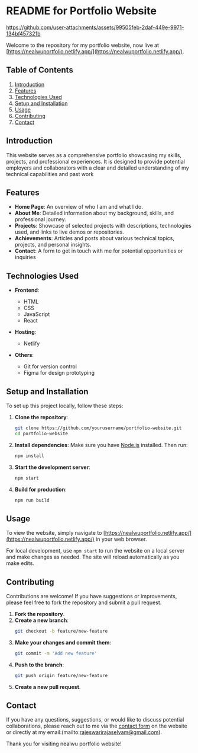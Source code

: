 # README for Portfolio Website

https://github.com/user-attachments/assets/99505feb-2daf-449e-9971-134bf457321b

Welcome to the repository for my portfolio website, now live at [https://nealwuportfolio.netlify.app/](https://nealwuportfolio.netlify.app/).

## Table of Contents
1. [Introduction](#introduction)
2. [Features](#features)
3. [Technologies Used](#technologies-used)
4. [Setup and Installation](#setup-and-installation)
5. [Usage](#usage)
6. [Contributing](#contributing)
7. [Contact](#contact)

## Introduction
This website serves as a comprehensive portfolio showcasing my skills, projects, and professional experiences. It is designed to provide potential employers and collaborators with a clear and detailed understanding of my technical capabilities and past work

## Features
- **Home Page**: An overview of who I am and what I do.
- **About Me**: Detailed information about my background, skills, and professional journey.
- **Projects**: Showcase of selected projects with descriptions, technologies used, and links to live demos or repositories.
- **Achievements**: Articles and posts about various technical topics, projects, and personal insights.
- **Contact**: A form to get in touch with me for potential opportunities or inquiries

## Technologies Used
- **Frontend**:
  - HTML
  - CSS
  - JavaScript
  - React

- **Hosting**:
  - Netlify

- **Others**:
  - Git for version control
  - Figma for design prototyping

## Setup and Installation
To set up this project locally, follow these steps:

1. **Clone the repository**:
   ```bash
   git clone https://github.com/yourusername/portfolio-website.git
   cd portfolio-website
   ```

2. **Install dependencies**:
   Make sure you have [Node.js](https://nodejs.org/) installed. Then run:
   ```bash
   npm install
   ```

3. **Start the development server**:
   ```bash
   npm start
   ```

4. **Build for production**:
   ```bash
   npm run build
   ```

## Usage
To view the website, simply navigate to [https://nealwuportfolio.netlify.app/](https://nealwuportfolio.netlify.app/) in your web browser.

For local development, use `npm start` to run the website on a local server and make changes as needed. The site will reload automatically as you make edits.

## Contributing
Contributions are welcome! If you have suggestions or improvements, please feel free to fork the repository and submit a pull request.

1. **Fork the repository**.
2. **Create a new branch**: 
   ```bash
   git checkout -b feature/new-feature
   ```
3. **Make your changes and commit them**:
   ```bash
   git commit -m 'Add new feature'
   ```
4. **Push to the branch**:
   ```bash
   git push origin feature/new-feature
   ```
5. **Create a new pull request**.

## Contact
If you have any questions, suggestions, or would like to discuss potential collaborations, please reach out to me via the [contact form](https://nealwuportfolio.netlify.app/contact) on the website or directly at my email:(mailto:rajeswarirajaselvam@gmail.com).

Thank you for visiting nealwu portfolio website!
